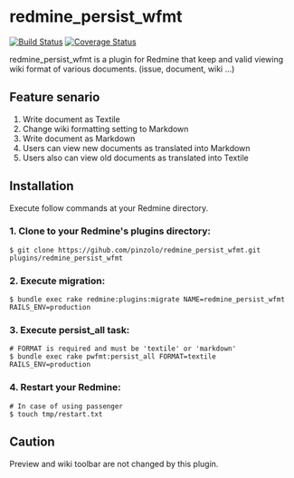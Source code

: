 # redmine_persist_wfmt
[![Build Status](https://secure.travis-ci.org/pinzolo/redmine_persist_wfmt.png)](http://travis-ci.org/pinzolo/redmine_persist_wfmt)
[![Coverage Status](https://coveralls.io/repos/pinzolo/redmine_persist_wfmt/badge.png)](https://coveralls.io/r/pinzolo/redmine_persist_wfmt)

redmine_persist_wfmt is a plugin for Redmine that keep and valid viewing wiki format of various documents. (issue, document, wiki ...)

## Feature senario

1. Write document as Textile
1. Change wiki formatting setting to Markdown
1. Write document as Markdown
1. Users can view new documents as translated into Markdown
1. Users also can view old documents as translated into Textile

## Installation

Execute follow commands at your Redmine directory.

### 1. Clone to your Redmine's plugins directory:

```shell
$ git clone https://gihub.com/pinzolo/redmine_persist_wfmt.git plugins/redmine_persist_wfmt
```

### 2. Execute migration:

```shell
$ bundle exec rake redmine:plugins:migrate NAME=redmine_persist_wfmt RAILS_ENV=production
```

### 3. Execute persist_all task:

```shell
# FORMAT is required and must be 'textile' or 'markdown'
$ bundle exec rake pwfmt:persist_all FORMAT=textile RAILS_ENV=production
```

### 4. Restart your Redmine:

```shell
# In case of using passenger
$ touch tmp/restart.txt
```

## Caution

Preview and wiki toolbar are not changed by this plugin.
